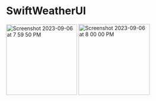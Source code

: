# SwiftWeatherUI


<img width="191" alt="Screenshot 2023-09-06 at 7 59 50 PM" src="https://github.com/Nayemuzzaman/SwiftWeatherUI/assets/12158468/c0138bef-24bb-42d6-8087-a34dc864b2f9">
<img width="192" alt="Screenshot 2023-09-06 at 8 00 00 PM" src="https://github.com/Nayemuzzaman/SwiftWeatherUI/assets/12158468/46f45631-d759-45bc-9b6c-8876bcbc5638">
